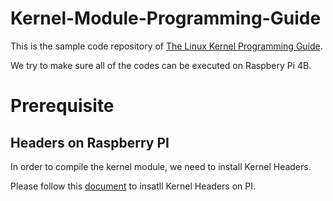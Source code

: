 # Kernel-Module-Programming-Guide

This is the sample code repository of [The Linux Kernel Programming Guide](https://sysprog21.github.io/lkmpg/#what-is-a-kernel-module).

We try to make sure all of the codes can be executed on Raspbery Pi 4B.

# Prerequisite

## Headers on Raspberry PI

In order to compile the kernel module, we need to install Kernel Headers.

Please follow this [document](https://www.raspberrypi.com/documentation/computers/linux_kernel.html#kernel-headers) to insatll Kernel Headers on PI.
